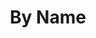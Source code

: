 ---
layout: blog
title: By Name
permalink: /blog/tech/
pagination: 
  enabled: true
  category: tech-posts
  permalink: /:num/
  sort_field: 'title'
  sort_reverse: false
---